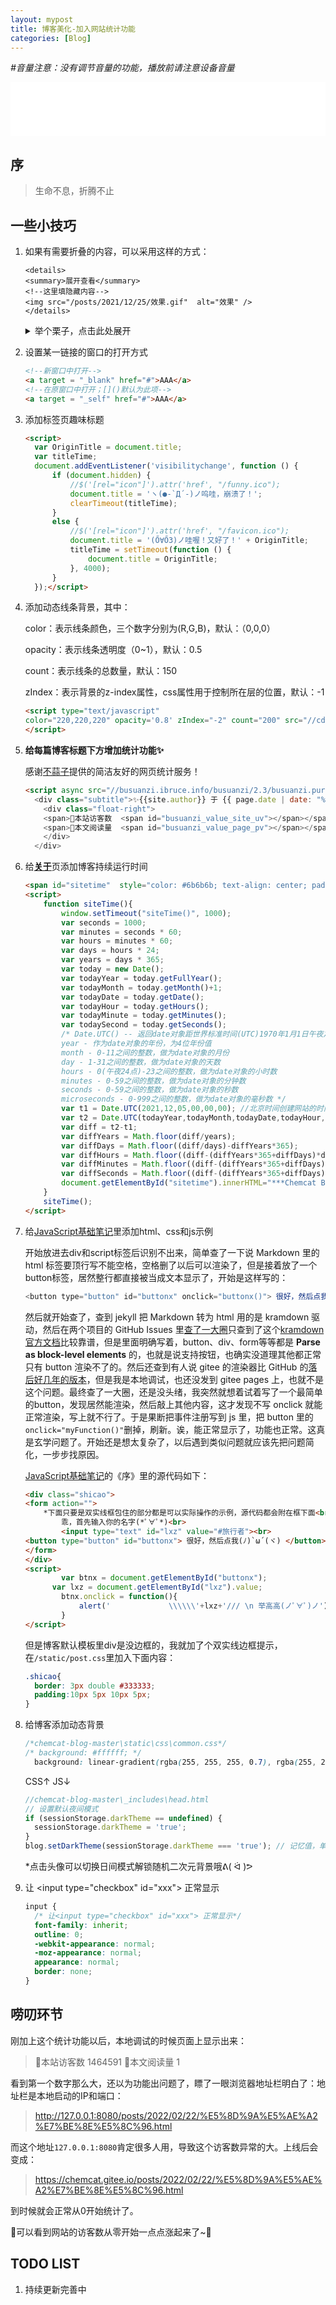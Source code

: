 ```yaml
---
layout: mypost
title: 博客美化-加入网站统计功能
categories: [Blog]
---
```


*#音量注意：没有调节音量的功能，播放前请注意设备音量*

<iframe src="//music.163.com/outchain/player?type=2&id=1901049671&auto=1&height=66" frameborder="0" width="100%" height="86px" ></iframe>


## 序

> 生命不息，折腾不止

## 一些小技巧

1. 如果有需要折叠的内容，可以采用这样的方式：

    ```
    <details>
    <summary>展开查看</summary>
    <!--这里填隐藏内容-->
    <img src="/posts/2021/12/25/效果.gif"  alt="效果" />
    </details>
    ```

    <details> <summary>举个栗子，点击此处展开</summary> <img src="/posts/2021/12/25/效果.gif"  alt="效果" /> </details>

1. 设置某一链接的窗口的打开方式

    ```html
    <!--新窗口中打开-->
    <a target = "_blank" href="#">AAA</a>
    <!--在原窗口中打开；[]()默认为此项-->
    <a target = "_self" href="#">AAA</a>
    ```

1. 添加标签页趣味标题

    ```html
    <script>
      var OriginTitle = document.title;
      var titleTime;
      document.addEventListener('visibilitychange', function () {
          if (document.hidden) {
              //$('[rel="icon"]').attr('href', "/funny.ico");
              document.title = 'ヽ(●-`Д´-)ノ呜哇，崩溃了！';
              clearTimeout(titleTime);
          }
          else {
              //$('[rel="icon"]').attr('href', "/favicon.ico");
              document.title = '(Ő∀Ő3)ノ哇喔！又好了！' + OriginTitle;
              titleTime = setTimeout(function () {
                  document.title = OriginTitle;
              }, 4000);
          }
      });</script>
    ```

1. 添加动态线条背景，其中：

    color：表示线条颜色，三个数字分别为(R,G,B)，默认：（0,0,0）

    opacity：表示线条透明度（0~1），默认：0.5

    count：表示线条的总数量，默认：150

    zIndex：表示背景的z-index属性，css属性用于控制所在层的位置，默认：-1

    ```html
    <script type="text/javascript"
    color="220,220,220" opacity='0.8' zIndex="-2" count="200" src="//cdn.bootcss.com/canvas-nest.js/1.0.0/canvas-nest.min.js">
    </script>
    ```

1. **给每篇博客标题下方增加统计功能✨**

    感谢[不蒜子](http://ibruce.info/2015/04/04/busuanzi/)提供的简洁友好的网页统计服务！

    ```html
    <script async src="//busuanzi.ibruce.info/busuanzi/2.3/busuanzi.pure.mini.js">
      <div class="subtitle">✨{{site.author}} 于 {{ page.date | date: "%Y-%m-%d" }} 发布   
        <div class="float-right">
        <span>🥰本站访客数  <span id="busuanzi_value_site_uv"></span></span>
        <span>👀本文阅读量  <span id="busuanzi_value_page_pv"></span></span>
        </div>
      </div>
    ```

1. 给[**关于**](https://chemcat.gitee.io/pages/about.html)页添加博客持续运行时间

    ```html
    <span id="sitetime"  style="color: #6b6b6b; text-align: center; padding: 15px 0; font-size: 14px;" ></span>
    <script>
        function siteTime(){
            window.setTimeout("siteTime()", 1000);
            var seconds = 1000;
            var minutes = seconds * 60;
            var hours = minutes * 60;
            var days = hours * 24;
            var years = days * 365;
            var today = new Date();
            var todayYear = today.getFullYear();
            var todayMonth = today.getMonth()+1;
            var todayDate = today.getDate();
            var todayHour = today.getHours();
            var todayMinute = today.getMinutes();
            var todaySecond = today.getSeconds();
            /* Date.UTC() -- 返回date对象距世界标准时间(UTC)1970年1月1日午夜之间的毫秒数(时间戳)
            year - 作为date对象的年份，为4位年份值
            month - 0-11之间的整数，做为date对象的月份
            day - 1-31之间的整数，做为date对象的天数
            hours - 0(午夜24点)-23之间的整数，做为date对象的小时数
            minutes - 0-59之间的整数，做为date对象的分钟数
            seconds - 0-59之间的整数，做为date对象的秒数
            microseconds - 0-999之间的整数，做为date对象的毫秒数 */
            var t1 = Date.UTC(2021,12,05,00,00,00); //北京时间创建网站的时间
            var t2 = Date.UTC(todayYear,todayMonth,todayDate,todayHour,todayMinute,todaySecond);
            var diff = t2-t1;
            var diffYears = Math.floor(diff/years);
            var diffDays = Math.floor((diff/days)-diffYears*365);
            var diffHours = Math.floor((diff-(diffYears*365+diffDays)*days)/hours);
            var diffMinutes = Math.floor((diff-(diffYears*365+diffDays)*days-diffHours*hours)/minutes);
            var diffSeconds = Math.floor((diff-(diffYears*365+diffDays)*days-diffHours*hours-diffMinutes*minutes)/seconds);
            document.getElementById("sitetime").innerHTML="***Chemcat Blog 搭建至今已稳定运行"+diffDays+"天"+diffHours+"时"+diffMinutes+"分钟"+diffSeconds+"秒***"; //+diffYears+"年"
        }
        siteTime();
    </script>
    ```

1. 给[JavaScript基础笔记](https://chemcat.gitee.io/posts/2022/01/09/JavaScript%E5%9F%BA%E7%A1%80%E7%AC%94%E8%AE%B0.html)里添加html、css和js示例

    开始放进去div和script标签后识别不出来，简单查了一下说 Markdown 里的 html 标签要顶行写不能空格，空格删了以后可以渲染了，但是接着放了一个button标签，居然整行都直接被当成文本显示了，开始是这样写的：

    ```javascript
    <button type="button" id="buttonx" onclick="buttonx()"> 很好，然后点我(ﾉ)`ω´(ヾ) </button><br>
    ```

    然后就开始查了，查到 jekyll 把 Markdown 转为 html 用的是 kramdown 驱动，然后在两个项目的 GitHub Issues 里[查了一大圈](https://github.com/jekyll/jekyll/issues?q=render)只查到了这个[kramdown 官方文档](https://kramdown.gettalong.org/syntax.html#html-blocks)比较靠谱，但是里面明确写着，button、div、form等等都是 **Parse as block-level elements** 的，也就是说支持按钮，也确实没道理其他都正常只有 button 渲染不了的。然后还查到有人说 gitee 的渲染器比 GitHub 的[落后好几年的版本](https://www.cnblogs.com/xjtu-blacksmith/p/jekyll-of-pages.html)，但是我是本地调试，也还没发到 gitee pages 上，也就不是这个问题。最终查了一大圈，还是没头绪，我突然就想着试着写了一个最简单的button，发现居然能渲染，然后敲上其他内容，这才发现不写 onclick 就能正常渲染，写上就不行了。于是果断把事件注册写到 js 里，把 button 里的`onclick="myFunction()"`删掉，刷新。诶，能正常显示了，功能也正常。这真是玄学问题了。开始还是想太复杂了，以后遇到类似问题就应该先把问题简化，一步步找原因。

    [JavaScript基础笔记](https://chemcat.gitee.io/posts/2022/01/09/JavaScript%E5%9F%BA%E7%A1%80%E7%AC%94%E8%AE%B0.html)的《序》里的源代码如下：

    ```html
    <div class="shicao">
    <form action="">
    	*下面只要是双实线框包住的部分都是可以实际操作的示例，源代码都会附在框下面<br>
          	乖，首先输入你的名字(*ﾟ∀ﾟ*)<br>
        	<input type="text" id="lxz" value="#旅行者"><br>
    <button type="button" id="buttonx"> 很好，然后点我(ﾉ)`ω´(ヾ) </button><br>
    </form>
    </div>
    <script>
        	var btnx = document.getElementById("buttonx");
          var lxz = document.getElementById("lxz").value;
            btnx.onclick = function(){
                alert('             \\\\\\'+lxz+'/// \n 举高高(ノﾟ∀ﾟ)ノ');
            }
    </script>
    ```

    但是博客默认模板里div是没边框的，我就加了个双实线边框提示，在`/static/post.css`里加入下面内容：

    ```css
    .shicao{
      border: 3px double #333333;
      padding:10px 5px 10px 5px;
    }
    ```

1. 给博客添加动态背景

    ```css
    /*chemcat-blog-master\static\css\common.css*/
    /* background: #ffffff; */
      background: linear-gradient(rgba(255, 255, 255, 0.7), rgba(255, 255, 255, 0.7)),url('http://www.dmoe.cc/random.php') no-repeat 0% 0%/ cover fixed;
    ```

    CSS↑ JS↓

    ```javascript
    //chemcat-blog-master\_includes\head.html
    // 设置默认夜间模式
    if (sessionStorage.darkTheme == undefined) {
      sessionStorage.darkTheme = 'true';
    }
    blog.setDarkTheme(sessionStorage.darkTheme === 'true'); // 记忆值，单个窗口内有效
    ```

    *点击头像可以切换日间模式解锁随机二次元背景哦ᕕ( ᐛ )ᕗ

1. 让 \<input type="checkbox" id="xxx"\> 正常显示

    ```css
    input {
      /* 让<input type="checkbox" id="xxx"> 正常显示*/
      font-family: inherit;
      outline: 0;
      -webkit-appearance: normal;
      -moz-appearance: normal;
      appearance: normal;
      border: none;
    }
    ```

    


## 唠叨环节

刚加上这个统计功能以后，本地调试的时候页面上显示出来：

> 🥰本站访客数 1464591 👀本文阅读量 1

看到第一个数字那么大，还以为功能出问题了，瞟了一眼浏览器地址栏明白了：地址栏是本地启动的IP和端口：

> http://127.0.0.1:8080/posts/2022/02/22/%E5%8D%9A%E5%AE%A2%E7%BE%8E%E5%8C%96.html

而这个地址``127.0.0.1:8080``肯定很多人用，导致这个访客数异常的大。上线后会变成：

> https://chemcat.gitee.io/posts/2022/02/22/%E5%8D%9A%E5%AE%A2%E7%BE%8E%E5%8C%96.html

到时候就会正常从0开始统计了。

🎉可以看到网站的访客数从零开始一点点涨起来了~🎉

## TODO LIST

1. 持续更新完善中

